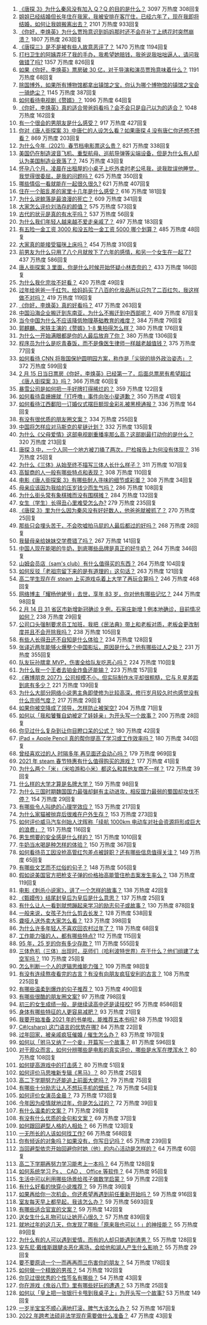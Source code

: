 1. [《唐探 3》为什么秦风没有加入 Q？Q 的目的是什么？](https://www.zhihu.com/question/444247052) 3097 万热度 308回复
1. [姐姐已经结婚但长年住在我家，我被安排在客厅住，已经六年了，现在我即将结婚，如何让我姐搬离出去？](https://www.zhihu.com/question/444278546) 2101 万热度 933回复
1. [《你好，李焕英》为什么贾玲意识到妈妈那时还不会在补丁上绣花时突然崩溃？](https://www.zhihu.com/question/444267187) 1807 万热度 263回复
1. [《唐探三》是不是被有些人故意恶评了？](https://www.zhihu.com/question/444157762) 1470 万热度 1194回复
1. [打扫卫生的阿姨弄坏了我的手办，我希望她赔钱，我爸说我咄咄逼人，请问我做错了吗?](https://www.zhihu.com/question/442756818) 1357 万热度 826回复
1. [如果《你好，李焕英》票房破 30 亿，对于导演和演员贾玲意味着什么？](https://www.zhihu.com/question/444531706) 1191 万热度 68回复
1. [除国博外，如果所有博物馆都拿出镇馆之宝，你认为哪个博物馆的镇馆之宝会一骑绝尘？](https://www.zhihu.com/question/439459795) 1145 万热度 387回复
1. [如何看待电视剧《赘婿》？](https://www.zhihu.com/question/444425031) 1096 万热度 64回复
1. [《你好，李焕英》真的适合带爸妈看吗？会不会只是自己以为的适合？](https://www.zhihu.com/question/444136127) 1048 万热度 162回复
1. [有一个很会的男朋友是什么感受？](https://www.zhihu.com/question/391872560) 917 万热度 427回复
1. [你对《唐人街探案 3》中唐仁的人设怎么看？如果唐探 4 没有唐仁你还想不想看？](https://www.zhihu.com/question/444402807) 869 万热度 203回复
1. [为什么今年（2021）春节档电影票这么贵？](https://www.zhihu.com/question/442391364) 821 万热度 338回复
1. [美国仍在制造波音飞机、重型航母、巡航导弹等尖端设备，但是为什么有人却认为美国制造业衰落了？](https://www.zhihu.com/question/443912700) 745 万热度 43回复
1. [怀孕八个月，凌晨在出租屋的小桌子上吃外卖时老公吼我，说我耽误他睡觉，我觉得很委屈，是我的问题吗？](https://www.zhihu.com/question/423932098) 625 万热度 350回复
1. [哪些情侣一看就能在一起很久很久?](https://www.zhihu.com/question/309398217) 621 万热度 407回复
1. [住在一个脏乱差的家里十几年是什么感受？](https://www.zhihu.com/question/47639633) 616 万热度 181回复
1. [为什么说鲸落是最浪漫的死亡？](https://www.zhihu.com/question/440958548) 609 万热度 341回复
1. [大家怎么评价刘浩存的颜值？](https://www.zhihu.com/question/415082238) 575 万热度 573回复
1. [古代的状元是真的有水平吗？](https://www.zhihu.com/question/427239644) 537 万热度 56回复
1. [为什么我们年轻人越来越不爱走亲戚了？](https://www.zhihu.com/question/444422444) 497 万热度 183回复
1. [有五险一金工资 3000 和没五险一金工资 5000 哪个划算？](https://www.zhihu.com/question/440199672) 485 万热度 48回复
1. [大家真的能接受猫咪上床吗？](https://www.zhihu.com/question/442904528) 454 万热度 310回复
1. [前男友为什么只用了八个月就放下了六年的感情，和另一个女生在一起了?](https://www.zhihu.com/question/437014772) 437 万热度 586回复
1. [唐人街探案 3 里面，你是什么时候开始怀疑小林杏奈的？](https://www.zhihu.com/question/444524753) 433 万热度 186回复
1. [为什么我化完妆不好看？](https://www.zhihu.com/question/442640081) 420 万热度 49回复
1. [过年给爸爸一千红包，给妈妈买了八百的化妆品所以只包了二百红包，我这样做不对吗？](https://www.zhihu.com/question/444298288) 419 万热度 119回复
1. [《你好，李焕英》真的好看吗？](https://www.zhihu.com/question/444200836) 417 万热度 263回复
1. [中国沿海企业搬迁到东南亚，为什么不搬迁到中西部呢？](https://www.zhihu.com/question/443763482) 409 万热度 87回复
1. [当今中国为什么不应该降低物理基础教育的难度？](https://www.zhihu.com/question/277106464) 384 万热度 79回复
1. [郭麒麟、宋轶主演的《赘婿》1-8 集拍得怎么样？](https://www.zhihu.com/question/444400689) 380 万热度 176回复
1. [为什么一开始满眼都是你的人最后放弃了你？](https://www.zhihu.com/question/437654996) 380 万热度 1306回复
1. [程序员为什么是吃青春饭，而不是像医生律师一样越老越值钱？](https://www.zhihu.com/question/444102247) 375 万热度 77回复
1. [如何看待 CNN 将我国保护圆明园方案，称作是「尖锐的排外政治姿态」？](https://www.zhihu.com/question/444495574) 372 万热度 599回复
1. [2 月 15 日当日票房《你好，李焕英》已经第一了，后面总票房有希望超过《唐人街探案 3》吗？](https://www.zhihu.com/question/444522426) 366 万热度 60回复
1. [暴雪公司是如何把一手好牌打得稀烂的？](https://www.zhihu.com/question/441098475) 359 万热度 122回复
1. [如何看待袁姗姗就「打呼噜」事件向张小斐道歉？](https://www.zhihu.com/question/444533416) 350 万热度 41回复
1. [如何看待江西鄱阳一订婚仪式摆巨额现金彩礼被黑榜通报？](https://www.zhihu.com/question/444525387) 336 万热度 164回复
1. [有没有很优质的朋友圈文案？](https://www.zhihu.com/question/428096804) 334 万热度 255回复
1. [中国将怎样应对马斯克的星链计划？](https://www.zhihu.com/question/400636133) 332 万热度 135回复
1. [为什么《父母爱情》这部电视剧重播率那么高？这部剧最打动你的是什么？](https://www.zhihu.com/question/425708262) 320 万热度 213回复
1. [唐探 3 中，一个人同一个地方被刀捅了两次，尸检报告上为何没有体现？](https://www.zhihu.com/question/444193521) 316 万热度 25回复
1. [为什么《三体》从始至终不描写三体人长什么样子？](https://www.zhihu.com/question/443422202) 311 万热度 107回复
1. [高智商的人一般有哪些特点和表现？](https://www.zhihu.com/question/21897136) 308 万热度 110回复
1. [电影《唐人街探案 3》有哪些耐人寻味的细节或彩蛋？](https://www.zhihu.com/question/444120359) 308 万热度 34回复
1. [母亲应该因为我给的压岁钱少而生气吗？](https://www.zhihu.com/question/444206266) 286 万热度 108回复
1. [为什么街头常有象棋摊而没有围棋摊？](https://www.zhihu.com/question/444334861) 284 万热度 132回复
1. [女生（学生）长得丑心里难受怎么办?](https://www.zhihu.com/question/444280529) 279 万热度 235回复
1. [《唐探 3》里为什么因为秦风没有好好数人，他爸爸就被抓了？](https://www.zhihu.com/question/444120794) 270 万热度 25回复
1. [那些只会埋头苦干，不会吹嘘拍马屁的人最后都过的好吗？](https://www.zhihu.com/question/443803778) 268 万热度 28回复
1. [我替母亲给妹妹交学费错了吗？](https://www.zhihu.com/question/444476120) 267 万热度 141回复
1. [中国人现在能喝的牛奶，到底哪些品牌是真正的好牛奶？](https://www.zhihu.com/question/406534691) 264 万热度 346回复
1. [山姆会员店（sam's club）有什么值得买的东西？](https://www.zhihu.com/question/58897556) 264 万热度 104回复
1. [如何反驳「老祖宗留下来的是有道理的」这句话？](https://www.zhihu.com/question/443549768) 263 万热度 121回复
1. [高二学生现在在 steam 上买游戏屯着上大学了再玩合算吗？](https://www.zhihu.com/question/437333279) 246 万热度 468回复
1. [网络博主「耀杨他姥爷」去世，享年 83 岁，你对他有哪些记忆？](https://www.zhihu.com/question/444700404) 244 万热度 98回复
1. [2 月 14 日 31 省区市新增新冠确诊 9 例，石家庄新增 1 例本地确诊，目前情况如何？](https://www.zhihu.com/question/444499185) 238 万热度 29回复
1. [公司口头强制要求员工加班，我把《民法典》带上和老板对质，老板会更改制度并且不会开除我吗？](https://www.zhihu.com/question/444430837) 238 万热度 105回复
1. [有些人长得丑还不自知是什么体验？](https://www.zhihu.com/question/357048642) 234 万热度 128回复
1. [张译近两年能够火爆整个中国影坛，原因是什么？他有哪些过人之处？](https://www.zhihu.com/question/433569117) 231 万热度 355回复
1. [队友玩孙膑拿 MVP，伤害全给队友吃恶心吗？](https://www.zhihu.com/question/444126709) 224 万热度 110回复
1. [为什么我一个王者去铂金炸鱼还能输？](https://www.zhihu.com/question/443558001) 223 万热度 157回复
1. [《赛博朋克 2077》公司规模不小，但实际制作水平却很粗糙，它与 R 星差距到底有多少？](https://www.zhihu.com/question/436307893) 221 万热度 139回复
1. [为什么大部分网络小说男主角即使修为比较高深，修行岁月较久时也感觉没有什么宗师气度？](https://www.zhihu.com/question/444555645) 217 万热度 29回复
1. [如果你被空降成了领导，怎样防止被架空?](https://www.zhihu.com/question/58585512) 204 万热度 71回复
1. [如何以「我和饕餮自幼被定了娃娃亲」为开头写一个故事？](https://www.zhihu.com/question/443517569) 200 万热度 28回复
1. [你见过什么复杂到让你目瞪口呆的公式？](https://www.zhihu.com/question/314444749) 180 万热度 42回复
1. [iPad + Apple Pencil 真的帮你提高了学习或工作效率吗？](https://www.zhihu.com/question/319011403) 180 万热度 340回复
1. [曾经喜欢过的人  时隔多年  再见面还会动心吗？](https://www.zhihu.com/question/436416189) 179 万热度 969回复
1. [2021 年 steam 春节特惠有什么值得购买的游戏？](https://www.zhihu.com/question/444038906) 177 万热度 41回复
1. [为什么两个「米」（米哈游和小米）都这么和其他友商不一样？](https://www.zhihu.com/question/444047397) 172 万热度 39回复
1. [什么样的大学才算是名牌大学？](https://www.zhihu.com/question/440362268) 159 万热度 98回复
1. [为什么三国时期魏国国力最强却鲜有主动进攻，相反国力最弱的蜀国却攻伐不停？](https://www.zhihu.com/question/37034220) 154 万热度 29回复
1. [有哪些令人叫绝的心理学效应？](https://www.zhihu.com/question/20357247) 153 万热度 217回复
1. [为什么家猫被抛弃后很难在户外生存？](https://www.zhihu.com/question/430534419) 153 万热度 273回复
1. [如何评价威马汽车创始人沈晖称「续航 1000km 电动车对社会资源将形成巨大的浪费」？](https://www.zhihu.com/question/440106593) 151 万热度 116回复
1. [男生想要的安全感是什么样的？](https://www.zhihu.com/question/387187084) 151 万热度 1010回复
1. [牛奶当水喝是种怎样的体验？](https://www.zhihu.com/question/41816772) 150 万热度 367回复
1. [如何看待员工因没抢高管红包差点被辞职？还有哪些信息值得关注？](https://www.zhihu.com/question/444416590) 149 万热度 65回复
1. [有哪些文艺而不烂俗的句子？](https://www.zhihu.com/question/384858847) 148 万热度 505回复
1. [假如说美国官方把枪支子弹的价格抬高能管住枪击案发生率么？](https://www.zhihu.com/question/443399024) 138 万热度 119回复
1. [电影《刺杀小说家》，讲了一个怎样的故事？](https://www.zhihu.com/question/444041345) 138 万热度 42回复
1. [《甄嬛传》结尾封皇后为皇后是什么意思？](https://www.zhihu.com/question/440187489) 137 万热度 25回复
1. [有什么让人一看到就想蹦起来学习的励志句子或故事？](https://www.zhihu.com/question/362150253) 130 万热度 878回复
1. [一般来说，女孩子为什么剪去长发？](https://www.zhihu.com/question/443395392) 128 万热度 538回复
1. [聋哑人送外卖大家怎么看？](https://www.zhihu.com/question/68568499) 123 万热度 398回复
1. [为什么许多年轻人不喜欢回农村过年了？](https://www.zhihu.com/question/443921785) 118 万热度 68回复
1. [工作能力强的人，都有哪些特点?](https://www.zhihu.com/question/352545541) 112 万热度 115回复
1. [95 年，25 岁的你有多少存款？](https://www.zhihu.com/question/414209302) 111 万热度 555回复
1. [三体危机（三体）出现时，巫师们（哈利波特世界）在干什么？他们组建了太空军吗？](https://www.zhihu.com/question/442956197) 110 万热度 25回复
1. [怎么判断一个人的逻辑思维能力强？](https://www.zhihu.com/question/22998241) 109 万热度 98回复
1. [有没有连续熬夜看完的古言？有没有向朋友疯狂安利的古言？](https://www.zhihu.com/question/367566060) 108 万热度 225回复
1. [有哪些温柔到爆炸的句子推荐？](https://www.zhihu.com/question/370767168) 103 万热度 490回复
1. [有哪些很酷的朋友圈文案?](https://www.zhihu.com/question/346046856) 97 万热度 798回复
1. [初三的女生成绩一般，是继续读高中还是读技校?](https://www.zhihu.com/question/438520346) 95 万热度 8586回复
1. [身体有哪些特征的人更容易减肥？](https://www.zhihu.com/question/443704448) 93 万热度 21回复
1. [我要开始准备 2021 年的书单啦，能推荐五本书吗?](https://www.zhihu.com/question/435930097) 88 万热度 193回复
1. [C#(csharp) 这门语言的优势在哪?](https://www.zhihu.com/question/444221405) 84 万热度 22回复
1. [过年回家，被亲戚疯狂催婚 / 催生怎么办？](https://www.zhihu.com/question/443338379) 83 万热度 197回复
1. [如何以「驸马又纳了一个妾」开篇写一个故事？](https://www.zhihu.com/question/392975374) 81 万热度 596回复
1. [对于观众而言，如何分辨哪些是电影的真实评价，哪些是水军在搅浑水？](https://www.zhihu.com/question/444229926) 80 万热度 108回复
1. [如何提高游戏中的打击感？](https://www.zhihu.com/question/20344728) 80 万热度 51回复
1. [如何评价马思唯新专辑《黑马》？](https://www.zhihu.com/question/444304107) 80 万热度 25回复
1. [高二下学期努力还能追上前面大佬吗？](https://www.zhihu.com/question/438376447) 79 万热度 75回复
1. [有哪些十分励志让人不想玩手机的壁纸？](https://www.zhihu.com/question/267009223) 78 万热度 54回复
1. [如何评价女演员金晨？](https://www.zhihu.com/question/41690160) 73 万热度 173回复
1. [今年因为疫情就地过年，你是怎么过的？](https://www.zhihu.com/question/443963409) 72 万热度 39回复
1. [有什么温柔的文案？](https://www.zhihu.com/question/443193185) 71 万热度 29回复
1. [有没有什么优质的金句和文案？](https://www.zhihu.com/question/434650687) 69 万热度 37回复
1. [如何跟回避型人格的人相处？](https://www.zhihu.com/question/416440367) 66 万热度 123回复
1. [一无所长的人该如何找工作?](https://www.zhihu.com/question/324367397) 66 万热度 568回复
1. [你有倾诉的对象吗？如果没有，你写日记吗？](https://www.zhihu.com/question/442066788) 65 万热度 239回复
1. [当回避型依恋开始回避你时她（他）的内心活动是怎样的？](https://www.zhihu.com/question/337217828) 64 万热度 60回复
1. [高二下学期再努力学习能考上一本吗？](https://www.zhihu.com/question/443937418) 64 万热度 128回复
1. [如何系统学习 Ps 、 CAD 、 Office 等软件？](https://www.zhihu.com/question/31573452) 64 万热度 95回复
1. [生活中可以利用哪些场景给孩子做数学启蒙？](https://www.zhihu.com/question/386686608) 59 万热度 22回复
1. [有什么好看的快穿小说推荐？](https://www.zhihu.com/question/440243405) 59 万热度 39回复
1. [如果再给你一次机会，你还希望再遇到前任重新开始吗？](https://www.zhihu.com/question/419279154) 59 万热度 916回复
1. [室友每天早上都早起，我该怎么办？](https://www.zhihu.com/question/298972541) 59 万热度 5693回复
1. [有哪些适合官宣的文案？](https://www.zhihu.com/question/436157838) 59 万热度 142回复
1. [送女生什么礼物可以让她开心很久？](https://www.zhihu.com/question/327277042) 57 万热度 839回复
1. [就地过年的这几天，你发现了哪些「原来我也可以！」的神技能？](https://www.zhihu.com/question/444500424) 55 万热度 89回复
1. [为什么有的人可以遇到爱情，而有的人却只能遇到渣男？](https://www.zhihu.com/question/363549975) 55 万热度 128回复
1. [安东尼·戴维斯跟腱炎恶化离场，会给他和湖人产生什么影响？](https://www.zhihu.com/question/444523945) 55 万热度 29回复
1. [要不要原谅一个一而再再而三伤害你的朋友？](https://www.zhihu.com/question/443380130) 54 万热度 178回复
1. [如何做一个精致的男孩？](https://www.zhihu.com/question/275440692) 54 万热度 192回复
1. [你见过很优秀的个性签名有哪些？](https://www.zhihu.com/question/265584312) 54 万热度 43回复
1. [你在游戏《鬼谷八荒》里有哪些好玩的遭遇？](https://www.zhihu.com/question/442178522) 53 万热度 25回复
1. [如何以「皇上把一张银行卡甩到我桌子上」为开头写一个故事?](https://www.zhihu.com/question/439189931) 53 万热度 149回复
1. [一岁半宝宝不顺心满地打滚，脾气大该怎么办？](https://www.zhihu.com/question/439118994) 52 万热度 167回复
1. [2022 年跨考法硕非法学现在需要做什么准备？](https://www.zhihu.com/question/420580998) 47 万热度 43回复